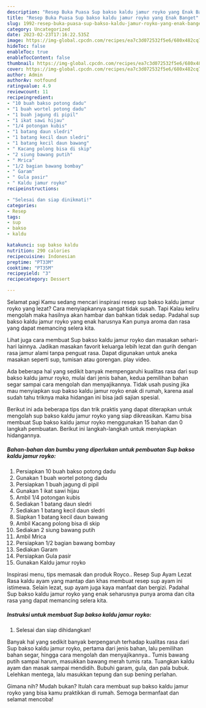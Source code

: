 ```yaml
---
description: "Resep Buka Puasa Sup bakso kaldu jamur royko yang Enak Banget"
title: "Resep Buka Puasa Sup bakso kaldu jamur royko yang Enak Banget"
slug: 1992-resep-buka-puasa-sup-bakso-kaldu-jamur-royko-yang-enak-banget
category: Uncategorized
date: 2023-02-23T17:16:22.535Z
image: https://img-global.cpcdn.com/recipes/ea7c3d072532f5e6/680x482cq70/sup-bakso-kaldu-jamur-royko-foto-resep-utama.jpg
hideToc: false
enableToc: true
enableTocContent: false
thumbnail: https://img-global.cpcdn.com/recipes/ea7c3d072532f5e6/680x482cq70/sup-bakso-kaldu-jamur-royko-foto-resep-utama.jpg
cover: https://img-global.cpcdn.com/recipes/ea7c3d072532f5e6/680x482cq70/sup-bakso-kaldu-jamur-royko-foto-resep-utama.jpg
author: Admin
authorAv: notfound
ratingvalue: 4.9
reviewcount: 11
recipeingredient:
- "10 buah bakso potong dadu"
- "1 buah wortel potong dadu"
- "1 buah jagung di pipil"
- "1 ikat sawi hijau"
- "1/4 potongan kubis"
- "1 batang daun sledri"
- "1 batang kecil daun sledri"
- "1 batang kecil daun bawang"
- " Kacang polong bisa di skip"
- "2 siung bawang putih"
- " Mrica"
- "1/2 bagian bawang bombay"
- " Garam"
- " Gula pasir"
- " Kaldu jamur royko"
recipeinstructions:

- "Selesai dan siap dinikmati!"
categories:
- Resep
tags:
- sup
- bakso
- kaldu

katakunci: sup bakso kaldu 
nutrition: 290 calories
recipecuisine: Indonesian
preptime: "PT33M"
cooktime: "PT35M"
recipeyield: "3"
recipecategory: Dessert

---
```



Selamat pagi Kamu sedang mencari inspirasi resep sup bakso kaldu jamur royko yang lezat? Cara menyiapkannya sangat tidak susah. Tapi Kalau keliru mengolah maka hasilnya akan hambar dan bahkan tidak sedap. Padahal sup bakso kaldu jamur royko yang enak harusnya Kan punya aroma dan rasa yang dapat memancing selera kita.


Lihat juga cara membuat Sup bakso kaldu jamur royko dan masakan sehari-hari lainnya. Jadikan masakan favorit keluarga lebih lezat dan gurih dengan rasa jamur alami tanpa penguat rasa. Dapat digunakan untuk aneka masakan seperti sup, tumisan atau gorengan. play video.

Ada beberapa hal yang sedikit banyak mempengaruhi kualitas rasa dari sup bakso kaldu jamur royko, mulai dari jenis bahan, kedua pemilihan bahan segar sampai cara mengolah dan menyajikannya. Tidak usah pusing jika mau menyiapkan sup bakso kaldu jamur royko enak di rumah, karena asal sudah tahu triknya maka hidangan ini bisa jadi sajian spesial.


Berikut ini ada beberapa tips dan trik praktis yang dapat diterapkan untuk mengolah sup bakso kaldu jamur royko yang siap dikreasikan. Kamu bisa membuat Sup bakso kaldu jamur royko menggunakan 15 bahan dan 0 langkah pembuatan. Berikut ini langkah-langkah untuk menyiapkan hidangannya.

<!--inarticleads1-->

##### Bahan-bahan dan bumbu yang diperlukan untuk pembuatan Sup bakso kaldu jamur royko:

1. Persiapkan 10 buah bakso potong dadu
1. Gunakan 1 buah wortel potong dadu
1. Persiapkan 1 buah jagung di pipil
1. Gunakan 1 ikat sawi hijau
1. Ambil 1/4 potongan kubis
1. Sediakan 1 batang daun sledri
1. Sediakan 1 batang kecil daun sledri
1. Siapkan 1 batang kecil daun bawang
1. Ambil  Kacang polong bisa di skip
1. Sediakan 2 siung bawang putih
1. Ambil  Mrica
1. Persiapkan 1/2 bagian bawang bombay
1. Sediakan  Garam
1. Persiapkan  Gula pasir
1. Gunakan  Kaldu jamur royko


Inspirasi menu, tips memasak dan produk Royco.. Resep Sup Ayam Lezat Rasa kaldu ayam yang mantap dan khas membuat resep sup ayam ini istimewa. Selain lezat, sup ayam juga kaya manfaat dan bergizi. Padahal Sup bakso kaldu jamur royko yang enak seharusnya punya aroma dan cita rasa yang dapat memancing selera kita. 

<!--inarticleads2-->

##### Instruksi untuk membuat Sup bakso kaldu jamur royko:


1. Selesai dan siap dihidangkan!

Banyak hal yang sedikit banyak berpengaruh terhadap kualitas rasa dari Sup bakso kaldu jamur royko, pertama dari jenis bahan, lalu pemilihan bahan segar, hingga cara mengolah dan menyajikannya.. Tumis bawang putih sampai harum, masukkan bawang merah tumis rata. Tuangkan kaldu ayam dan masak sampai mendidih. Bubuhi garam, gula, dan pala bubuk. Lelehkan mentega, lalu masukkan tepung dan sup bening perlahan. 

Gimana nih? Mudah bukan? Itulah cara membuat sup bakso kaldu jamur royko yang bisa kamu praktikkan di rumah. Semoga bermanfaat dan selamat mencoba!
